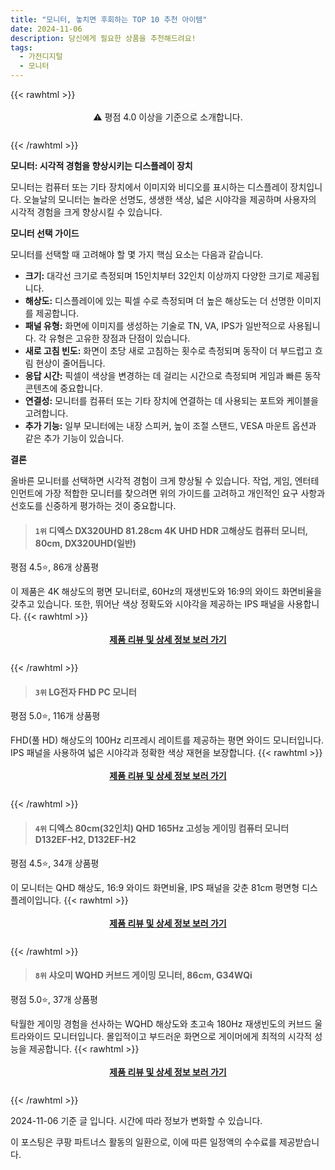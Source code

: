 ```yaml
---
title: "모니터, 놓치면 후회하는 TOP 10 추천 아이템"
date: 2024-11-06
description: 당신에게 필요한 상품을 추천해드려요!
tags:
  - 가전디지털
  - 모니터
---
```

{{< rawhtml >}}<div class="toc" style="text-align: center; height: 50px; line-height: 2;">  <p>⚠️ 평점 4.0 이상을 기준으로 소개합니다.<br></p></div> {{< /rawhtml >}}

**모니터: 시각적 경험을 향상시키는 디스플레이 장치**

모니터는 컴퓨터 또는 기타 장치에서 이미지와 비디오를 표시하는 디스플레이 장치입니다. 오늘날의 모니터는 놀라운 선명도, 생생한 색상, 넓은 시야각을 제공하며 사용자의 시각적 경험을 크게 향상시킬 수 있습니다.

**모니터 선택 가이드**

모니터를 선택할 때 고려해야 할 몇 가지 핵심 요소는 다음과 같습니다.

* **크기:** 대각선 크기로 측정되며 15인치부터 32인치 이상까지 다양한 크기로 제공됩니다.
* **해상도:** 디스플레이에 있는 픽셀 수로 측정되며 더 높은 해상도는 더 선명한 이미지를 제공합니다.
* **패널 유형:** 화면에 이미지를 생성하는 기술로 TN, VA, IPS가 일반적으로 사용됩니다. 각 유형은 고유한 장점과 단점이 있습니다.
* **새로 고침 빈도:** 화면이 초당 새로 고침하는 횟수로 측정되며 동작이 더 부드럽고 흐림 현상이 줄어듭니다.
* **응답 시간:** 픽셀이 색상을 변경하는 데 걸리는 시간으로 측정되며 게임과 빠른 동작 콘텐츠에 중요합니다.
* **연결성:** 모니터를 컴퓨터 또는 기타 장치에 연결하는 데 사용되는 포트와 케이블을 고려합니다.
* **추가 기능:** 일부 모니터에는 내장 스피커, 높이 조절 스탠드, VESA 마운트 옵션과 같은 추가 기능이 있습니다.

**결론**

올바른 모니터를 선택하면 시각적 경험이 크게 향상될 수 있습니다. 작업, 게임, 엔터테인먼트에 가장 적합한 모니터를 찾으려면 위의 가이드를 고려하고 개인적인 요구 사항과 선호도를 신중하게 평가하는 것이 중요합니다.


>#### `1위` 디엑스 DX320UHD 81.28cm 4K UHD HDR 고해상도 컴퓨터 모니터, 80cm, DX320UHD(일반)
평점 4.5⭐, 86개 상품평

이 제품은 4K 해상도의 평면 모니터로, 60Hz의 재생빈도와 16:9의 와이드 화면비율을 갖추고 있습니다. 또한, 뛰어난 색상 정확도와 시야각을 제공하는 IPS 패널을 사용합니다.
{{< rawhtml >}}<div class="toc" style="text-align: center; height: 50px; line-height: 2;"><p><b><a href="https://link.coupang.com/re/AFFSDP?lptag=AF5033054&pageKey=7121676647&itemId=17833031006&vendorItemId=86213583794&traceid=V0-153-fdd1f05a0c9bf29e&clickBeacon=5af9a7f0-9c12-11ef-a380-4746fe7cda08%7E3&requestid=20241106164012112160071680&token=31850C%7CMIXED">제품 리뷰 및 상세 정보 보러 가기</a></b><br></p> </div>{{< /rawhtml >}}

>#### `3위` LG전자 FHD PC 모니터
평점 5.0⭐, 116개 상품평

FHD(풀 HD) 해상도의 100Hz 리프레시 레이트를 제공하는 평면 와이드 모니터입니다. IPS 패널을 사용하여 넓은 시야각과 정확한 색상 재현을 보장합니다.
{{< rawhtml >}}<div class="toc" style="text-align: center; height: 50px; line-height: 2;"><p><b><a href="https://link.coupang.com/re/AFFSDP?lptag=AF5033054&pageKey=8187823028&itemId=23992760086&vendorItemId=90445579718&traceid=V0-153-8d868000a7047cee&requestid=20241106164012112160071680&token=31850C%7CMIXED">제품 리뷰 및 상세 정보 보러 가기</a></b><br></p> </div>{{< /rawhtml >}}

>#### `4위` 디엑스 80cm(32인치) QHD 165Hz 고성능 게이밍 컴퓨터 모니터 D132EF-H2, D132EF-H2
평점 4.5⭐, 34개 상품평

이 모니터는 QHD 해상도, 16:9 와이드 화면비율, IPS 패널을 갖춘 81cm 평면형 디스플레이입니다.
{{< rawhtml >}}<div class="toc" style="text-align: center; height: 50px; line-height: 2;"><p><b><a href="https://link.coupang.com/re/AFFSDP?lptag=AF5033054&pageKey=7670728577&itemId=20461780461&vendorItemId=86827211317&traceid=V0-153-1ab48f7720ba5088&clickBeacon=5af9a7f0-9c12-11ef-9c09-feb3082fd483%7E3&requestid=20241106164012112160071680&token=31850C%7CMIXED">제품 리뷰 및 상세 정보 보러 가기</a></b><br></p> </div>{{< /rawhtml >}}

>#### `8위` 샤오미 WQHD 커브드 게이밍 모니터, 86cm, G34WQi
평점 5.0⭐, 37개 상품평

탁월한 게이밍 경험을 선사하는 WQHD 해상도와 초고속 180Hz 재생빈도의 커브드 울트라와이드 모니터입니다. 몰입적이고 부드러운 화면으로 게이머에게 최적의 시각적 성능을 제공합니다.
{{< rawhtml >}}<div class="toc" style="text-align: center; height: 50px; line-height: 2;"><p><b><a href="https://link.coupang.com/re/AFFSDP?lptag=AF5033054&pageKey=8134833615&itemId=23106452747&vendorItemId=90139746683&traceid=V0-153-c75b69586ff50cec&clickBeacon=5af9a7f0-9c12-11ef-acfb-cd5e583fe9f6%7E3&requestid=20241106164012112160071680&token=31850C%7CMIXED">제품 리뷰 및 상세 정보 보러 가기</a></b><br></p> </div>{{< /rawhtml >}}


2024-11-06 기준 글 입니다.
시간에 따라 정보가 변화할 수 있습니다.

이 포스팅은 쿠팡 파트너스 활동의 일환으로, 이에 따른 일정액의 수수료를 제공받습니다.